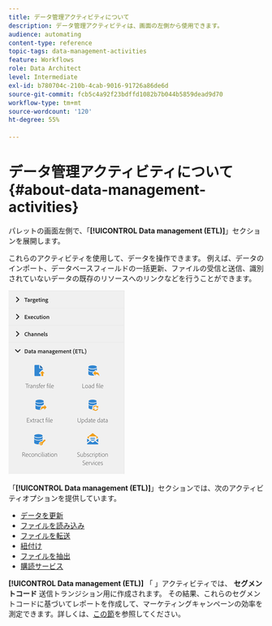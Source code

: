 ```yaml
---
title: データ管理アクティビティについて
description: データ管理アクティビティは、画面の左側から使用できます。
audience: automating
content-type: reference
topic-tags: data-management-activities
feature: Workflows
role: Data Architect
level: Intermediate
exl-id: b780704c-210b-4cab-9016-91726a86de6d
source-git-commit: fcb5c4a92f23bdffd1082b7b044b5859dead9d70
workflow-type: tm+mt
source-wordcount: '120'
ht-degree: 55%

---
```


# データ管理アクティビティについて{#about-data-management-activities}

パレットの画面左側で、「**[!UICONTROL Data management (ETL)]**」セクションを展開します。

これらのアクティビティを使用して、データを操作できます。 例えば、データのインポート、データベースフィールドの一括更新、ファイルの受信と送信、識別されていないデータの既存のリソースへのリンクなどを行うことができます。

![](assets/wkf_etl_activities.png)

「**[!UICONTROL Data management (ETL)]**」セクションでは、次のアクティビティオプションを提供しています。

* [データを更新](../../automating/using/update-data.md)
* [ファイルを読み込み](../../automating/using/load-file.md)
* [ファイルを転送](../../automating/using/transfer-file.md)
* [紐付け](../../automating/using/reconciliation.md)
* [ファイルを抽出](../../automating/using/extract-file.md)
* [購読サービス](../../automating/using/subscription-services.md)

**[!UICONTROL Data management (ETL)]** 「 」アクティビティでは、 **セグメントコード** 送信トランジション用に作成されます。 その結果、これらのセグメントコードに基づいてレポートを作成して、マーケティングキャンペーンの効率を測定できます。詳しくは、[この節](../../reporting/using/creating-a-report-workflow-segment.md)を参照してください。
